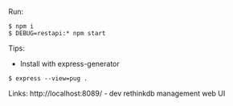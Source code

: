

Run:
```
$ npm i
$ DEBUG=restapi:* npm start
```


Tips:

- Install with express-generator
```
$ express --view=pug .
```


Links:
http://localhost:8089/ - dev rethinkdb management web UI

